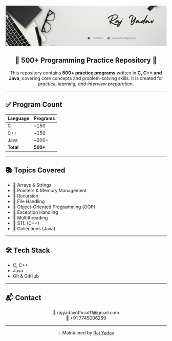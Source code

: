 <!-- Banner -->
<p align="center">
  <img src="assets/banner.png" alt="Raj Yadav Banner"/>
</p>

<!-- Heading -->
<h2 align="center">🚀 500+ Programming Practice Repository 🚀</h2>

<p align="center">
This repository contains <b>500+ practice programs</b> written in <b>C, C++ and Java</b>,  
covering core concepts and problem-solving skills.  
It is created for <i>practice, learning, and interview preparation</i>.
</p>

---

## ✅ Program Count  

| Language | Programs |
|----------|----------|
| C        | ~150     |
| C++      | ~150     |
| Java     | ~200+    |
| **Total**| **500+** |

---

## 📚 Topics Covered  

- 🔹 Arrays & Strings  
- 🔹 Pointers & Memory Management  
- 🔹 Recursion  
- 🔹 File Handling  
- 🔹 Object-Oriented Programming (OOP)  
- 🔹 Exception Handling  
- 🔹 Multithreading  
- 🔹 STL (C++)  
- 🔹 Collections (Java)  

---

## 🛠️ Tech Stack  

- C, C++  
- Java  
- Git & GitHub  

---

## 📬 Contact  

<p align="center">
📧 rajyadavofficial11@gmail.com <br/>
📱 +91 7745006259  
</p>

---

<p align="center">
  💡 Maintained by <a href="https://github.com/RAJYADAV666">Raj Yadav</a>
</p>
